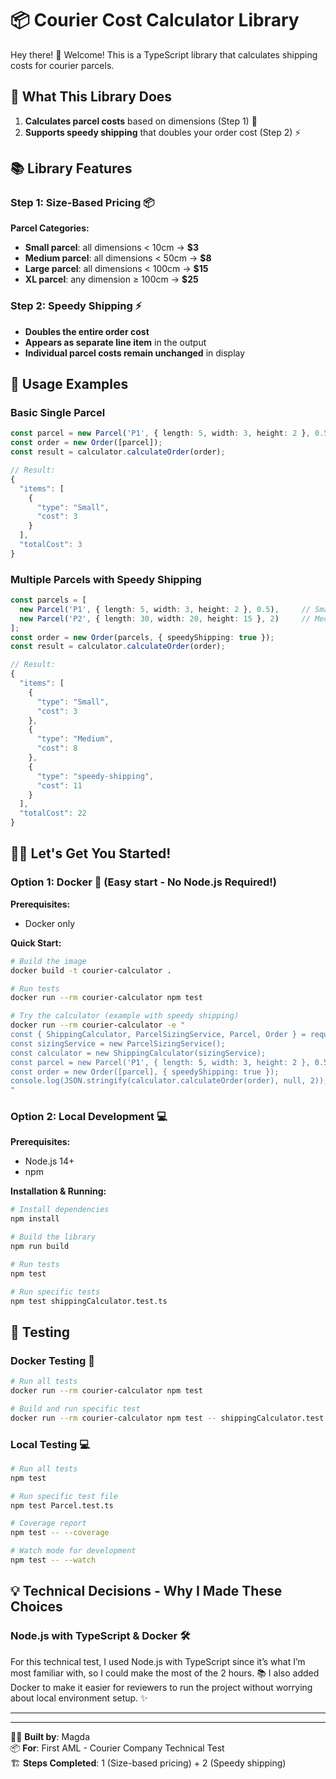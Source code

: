 # 📦 Courier Cost Calculator Library

Hey there! 👋 Welcome! This is a TypeScript library that calculates shipping costs for courier parcels. 

## 🚀 What This Library Does

1. **Calculates parcel costs** based on dimensions (Step 1) 📏
2. **Supports speedy shipping** that doubles your order cost (Step 2) ⚡

## 📚 Library Features

### Step 1: Size-Based Pricing 📦

**Parcel Categories:**
- **Small parcel**: all dimensions < 10cm → **$3** 
- **Medium parcel**: all dimensions < 50cm → **$8**
- **Large parcel**: all dimensions < 100cm → **$15**
- **XL parcel**: any dimension ≥ 100cm → **$25**

### Step 2: Speedy Shipping ⚡
- **Doubles the entire order cost**
- **Appears as separate line item** in the output
- **Individual parcel costs remain unchanged** in display

## 🎯 Usage Examples

### Basic Single Parcel
```typescript
const parcel = new Parcel('P1', { length: 5, width: 3, height: 2 }, 0.5);
const order = new Order([parcel]);
const result = calculator.calculateOrder(order);

// Result:
{
  "items": [
    {
      "type": "Small",
      "cost": 3
    }
  ],
  "totalCost": 3
}
```

### Multiple Parcels with Speedy Shipping
```typescript
const parcels = [
  new Parcel('P1', { length: 5, width: 3, height: 2 }, 0.5),     // Small: $3
  new Parcel('P2', { length: 30, width: 20, height: 15 }, 2)     // Medium: $8
];
const order = new Order(parcels, { speedyShipping: true });
const result = calculator.calculateOrder(order);

// Result:
{
  "items": [
    {
      "type": "Small", 
      "cost": 3
    },
    {
      "type": "Medium",
      "cost": 8
    },
    {
      "type": "speedy-shipping",
      "cost": 11
    }
  ],
  "totalCost": 22
}
```

## 🏃‍♂️ Let's Get You Started!


### Option 1: Docker 🐳 (Easy start - No Node.js Required!)

**Prerequisites:**
- Docker only

**Quick Start:**
```bash
# Build the image
docker build -t courier-calculator .

# Run tests
docker run --rm courier-calculator npm test

# Try the calculator (example with speedy shipping)
docker run --rm courier-calculator -e "
const { ShippingCalculator, ParcelSizingService, Parcel, Order } = require('./dist/index.js');
const sizingService = new ParcelSizingService();
const calculator = new ShippingCalculator(sizingService);
const parcel = new Parcel('P1', { length: 5, width: 3, height: 2 }, 0.5);
const order = new Order([parcel], { speedyShipping: true });
console.log(JSON.stringify(calculator.calculateOrder(order), null, 2));
"
```

### Option 2: Local Development 💻

**Prerequisites:**
- Node.js 14+
- npm

**Installation & Running:**
```bash
# Install dependencies
npm install

# Build the library
npm run build

# Run tests
npm test

# Run specific tests
npm test shippingCalculator.test.ts
```

## 🧪 Testing

### Docker Testing 🐳
```bash
# Run all tests
docker run --rm courier-calculator npm test

# Build and run specific test
docker run --rm courier-calculator npm test -- shippingCalculator.test.ts

```

### Local Testing 💻
```bash
# Run all tests
npm test

# Run specific test file
npm test Parcel.test.ts

# Coverage report
npm test -- --coverage

# Watch mode for development
npm test -- --watch
```

## 💡 Technical Decisions - Why I Made These Choices

### Node.js with TypeScript & Docker 🛠️ 
For this technical test, I used Node.js with TypeScript since it’s what I’m most familiar with, so I could make the most of the 2 hours. 📚 
I also added Docker to make it easier for reviewers to run the project without worrying about local environment setup. ✨

---
---

👩‍💻 **Built by**: Magda  
📦 **For**: First AML - Courier Company Technical Test  
🏗️ **Steps Completed**: 1 (Size-based pricing) + 2 (Speedy shipping)
